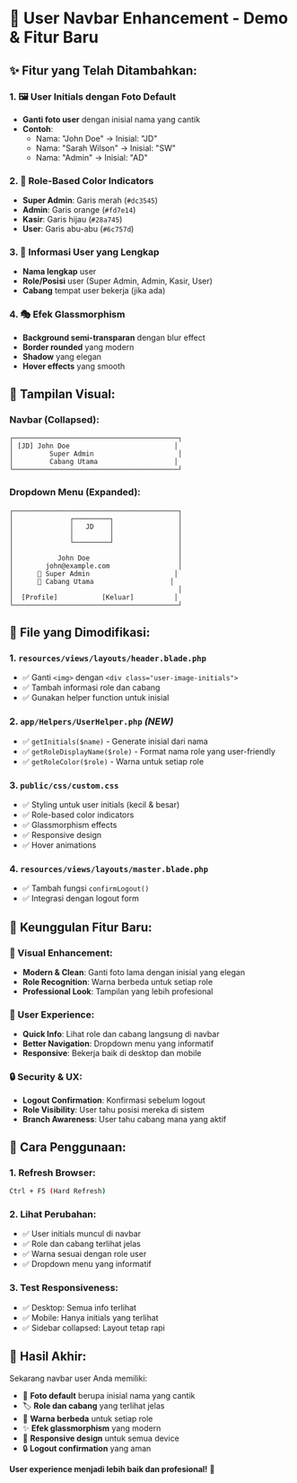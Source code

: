 # 🎯 **User Navbar Enhancement - Demo & Fitur Baru**

## ✨ **Fitur yang Telah Ditambahkan:**

### **1. 🖼️ User Initials dengan Foto Default**
- **Ganti foto user** dengan inisial nama yang cantik
- **Contoh**: 
  - Nama: "John Doe" → Inisial: "JD"
  - Nama: "Sarah Wilson" → Inisial: "SW"
  - Nama: "Admin" → Inisial: "AD"

### **2. 🎨 Role-Based Color Indicators**
- **Super Admin**: Garis merah (`#dc3545`)
- **Admin**: Garis orange (`#fd7e14`) 
- **Kasir**: Garis hijau (`#28a745`)
- **User**: Garis abu-abu (`#6c757d`)

### **3. 📱 Informasi User yang Lengkap**
- **Nama lengkap** user
- **Role/Posisi** user (Super Admin, Admin, Kasir, User)
- **Cabang** tempat user bekerja (jika ada)

### **4. 🎭 Efek Glassmorphism**
- **Background semi-transparan** dengan blur effect
- **Border rounded** yang modern
- **Shadow** yang elegan
- **Hover effects** yang smooth

## 🎨 **Tampilan Visual:**

### **Navbar (Collapsed):**
```
┌─────────────────────────────────────────┐
│ [JD] John Doe                          │
│         Super Admin                     │
│         Cabang Utama                   │
└─────────────────────────────────────────┘
```

### **Dropdown Menu (Expanded):**
```
┌─────────────────────────────────────────┐
│              ┌─────────┐                │
│              │   JD    │                │
│              │         │                │
│              └─────────┘                │
│                                         │
│           John Doe                      │
│        john@example.com                 │
│      👤 Super Admin                     │
│      🏢 Cabang Utama                   │
│                                         │
│  [Profile]           [Keluar]          │
└─────────────────────────────────────────┘
```

## 🔧 **File yang Dimodifikasi:**

### **1. `resources/views/layouts/header.blade.php`**
- ✅ Ganti `<img>` dengan `<div class="user-image-initials">`
- ✅ Tambah informasi role dan cabang
- ✅ Gunakan helper function untuk inisial

### **2. `app/Helpers/UserHelper.php`** *(NEW)*
- ✅ `getInitials($name)` - Generate inisial dari nama
- ✅ `getRoleDisplayName($role)` - Format nama role yang user-friendly
- ✅ `getRoleColor($role)` - Warna untuk setiap role

### **3. `public/css/custom.css`**
- ✅ Styling untuk user initials (kecil & besar)
- ✅ Role-based color indicators
- ✅ Glassmorphism effects
- ✅ Responsive design
- ✅ Hover animations

### **4. `resources/views/layouts/master.blade.php`**
- ✅ Tambah fungsi `confirmLogout()`
- ✅ Integrasi dengan logout form

## 🎯 **Keunggulan Fitur Baru:**

### **🎨 Visual Enhancement:**
- **Modern & Clean**: Ganti foto lama dengan inisial yang elegan
- **Role Recognition**: Warna berbeda untuk setiap role
- **Professional Look**: Tampilan yang lebih profesional

### **📱 User Experience:**
- **Quick Info**: Lihat role dan cabang langsung di navbar
- **Better Navigation**: Dropdown menu yang informatif
- **Responsive**: Bekerja baik di desktop dan mobile

### **🔒 Security & UX:**
- **Logout Confirmation**: Konfirmasi sebelum logout
- **Role Visibility**: User tahu posisi mereka di sistem
- **Branch Awareness**: User tahu cabang mana yang aktif

## 🚀 **Cara Penggunaan:**

### **1. Refresh Browser:**
```bash
Ctrl + F5 (Hard Refresh)
```

### **2. Lihat Perubahan:**
- ✅ User initials muncul di navbar
- ✅ Role dan cabang terlihat jelas
- ✅ Warna sesuai dengan role user
- ✅ Dropdown menu yang informatif

### **3. Test Responsiveness:**
- ✅ Desktop: Semua info terlihat
- ✅ Mobile: Hanya initials yang terlihat
- ✅ Sidebar collapsed: Layout tetap rapi

## 🎉 **Hasil Akhir:**

Sekarang navbar user Anda memiliki:
- 🎨 **Foto default** berupa inisial nama yang cantik
- 🏷️ **Role dan cabang** yang terlihat jelas
- 🌈 **Warna berbeda** untuk setiap role
- ✨ **Efek glassmorphism** yang modern
- 📱 **Responsive design** untuk semua device
- 🔒 **Logout confirmation** yang aman

**User experience menjadi lebih baik dan profesional!** 🚀 
